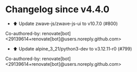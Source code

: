 # Changelog since v4.4.0
- ⬆️ Update zwave-js/zwave-js-ui to v10.7.0 (#800)

Co-authored-by: renovate[bot] <29139614+renovate[bot]@users.noreply.github.com> 
- ⬆️ Update alpine_3_21/python3-dev to v3.12.11-r0 (#799)

Co-authored-by: renovate[bot] <29139614+renovate[bot]@users.noreply.github.com> 
